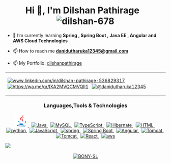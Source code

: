<h1 align="center">Hi 👋, I'm Dilshan Pathirage &nbsp&nbsp<img src="https://komarev.com/ghpvc/?username=dilshan-678&label=Profile%20views&color=0e75b6&style=flat" alt="dilshan-678" /> </h1>

- 🌱 I’m currently learning **Spring , Spring Boot , Java EE , Angular and AWS Cloud Technologies**

- 📫 How to reach me **danidutharuka12345@gmail.com**

- 📫 My Portfolio: <a href="https://dilshanpathirage.passivesoft.com/" target="_blank">dilshanpathirage</a>

<table>
  <tr>
    <td>
      <p align="left">
<a href="https://www.linkedin.com/in/dilshan-pathirage-536829317/" target="blank"><img align="center" src="https://raw.githubusercontent.com/rahuldkjain/github-profile-readme-generator/master/src/images/icons/Social/linked-in-alt.svg" alt="www.linkedin.com/in/dilshan-pathirage-536829317" height="40" width="40" /></a>&nbsp&nbsp
<!--         <a href="https://stackoverflow.com/users/28848358/dilshan-pathirage" target="blank"><img align="center" src="https://encrypted-tbn0.gstatic.com/images?q=tbn:ANd9GcS4FvXOcOrO6q5J89110ZuMaBjpKgt37hx81g&s" alt="https://stackoverflow.com/users/28848358/dilshan-pathirage" height="40" width="40" /></a>&nbsp&nbsp -->
<a href="https://wa.me/qr/IXA2MVQCMVQII1" target="blank"><img align="center" src="https://e7.pngegg.com/pngimages/583/962/png-clipart-whatsapp-computer-icons-icon-design-internet-whatsapp-trademark-logo-thumbnail.png" alt="https://wa.me/qr/IXA2MVQCMVQII1" height="40" width="40" /></a>&nbsp&nbsp
<a href="https://medium.com/@danidutharuka12345" target="blank"><img align="center" src="https://raw.githubusercontent.com/rahuldkjain/github-profile-readme-generator/master/src/images/icons/Social/medium.svg" alt="@danidutharuka12345" height="40" width="40" /></a>
</p>
    </td>
  </tr>
</table>
<h3 align="center">Languages,Tools & Technologies </h3> 
      <p align="center">
        <a href="https://www.java.com" target="_blank" rel="noreferrer"> 
    <img src="https://raw.githubusercontent.com/devicons/devicon/master/icons/java/java-original.svg" alt="Java" width="40" height="40"/> 
  </a>&nbsp
                <a href="https://www.oracle.com/fr/java/technologies/java-ee-glance.html" target="_blank" rel="noreferrer"> 
    <img src="https://miro.medium.com/v2/resize:fit:441/1*N5Ta2UFc34fwcPnikjIJ5A.png" alt="Java" width="40" height="40"/> 
  </a>&nbsp
  <a href="https://www.mysql.com/" target="_blank" rel="noreferrer"> 
    <img src="https://w7.pngwing.com/pngs/747/798/png-transparent-mysql-logo-mysql-database-web-development-computer-software-dolphin-marine-mammal-animals-text-thumbnail.png" alt="MySQL" width="40" height="40"/> 
  </a>&nbsp
    <a href="https://www.typescriptlang.org/" target="_blank" rel="noreferrer"> 
    <img src="https://upload.wikimedia.org/wikipedia/commons/thumb/4/4c/Typescript_logo_2020.svg/2048px-Typescript_logo_2020.svg.png" alt="TypeScript" width="40" height="40"/> 
  </a>&nbsp
    <a href="https://hibernate.org/" target="_blank" rel="noreferrer"> 
    <img src="https://hibernate.org/images/hibernate_icon_whitebkg.svg" alt="Hibernate" width="40" height="40"/> 
  </a>&nbsp
            <a href="https://www.w3schools.com/Html//" target="_blank" rel="noreferrer"> 
    <img src="https://static.vecteezy.com/system/resources/previews/013/313/458/non_2x/html-icon-3d-rendering-illustration-vector.jpg" alt="HTML" width="40" height="40"/> 
  </a>&nbsp
    <a href="https://www.python.org/" target="_blank" rel="noreferrer"> 
    <img src="https://i0.wp.com/junilearning.com/wp-content/uploads/2020/06/python-programming-language.webp?fit=800%2C800&ssl=1" alt="python" width="40" height="40"/> 
  </a>&nbsp
  <a href="https://www.w3schools.com/js/" target="_blank" rel="noreferrer"> 
    <img src="https://upload.wikimedia.org/wikipedia/commons/thumb/9/99/Unofficial_JavaScript_logo_2.svg/1200px-Unofficial_JavaScript_logo_2.svg.png" alt="JavaScript" width="40" height="40"/> 
  </a>&nbsp
  <a href="https://spring.io/" target="_blank" rel="noreferrer"> 
    <img src="https://www.vectorlogo.zone/logos/springio/springio-icon.svg" alt="spring" width="40" height="40"/> 
  </a>&nbsp
  <a href="https://spring.io/projects/spring-boot" target="_blank" rel="noreferrer"> 
    <img src="https://dz2cdn1.dzone.com/storage/temp/12434118-spring-boot-logo.png" alt="Spring Boot" width="45" height="40"/> 
  </a>&nbsp
  <a href="https://angular.io/guide/styleguide" target="_blank" rel="noreferrer"> 
    <img src="https://upload.wikimedia.org/wikipedia/commons/thumb/c/cf/Angular_full_color_logo.svg/2048px-Angular_full_color_logo.svg.png" alt="Angular" width="45" height="45"/> 
  </a>&nbsp
                  <a href="https://openjfx.io/" target="_blank" rel="noreferrer"> 
    <img src="https://w7.pngwing.com/pngs/333/488/png-transparent-javafx-dependency-injection-fxml-ignite-orange-logo-computer-wallpaper.png" alt="Tomcat" width="40" height="40"/> 
  </a>&nbsp
          <a href="https://tomcat.apache.org/" target="_blank" rel="noreferrer"> 
    <img src="https://www.myqnap.org/wp-content/uploads/tomcat-logo.png" alt="Tomcat" width="40" height="40"/> 
  </a>&nbsp
          <a href="https://react.dev/" target="_blank" rel="noreferrer"> 
    <img src="https://camo.githubusercontent.com/cb2c74064ceb23cbcc8926d700351df1cedffe635b80a58362ddb201237a9ba2/68747470733a2f2f63646e2e61757468302e636f6d2f626c6f672f72656163742d6a732f72656163742e706e67" alt="React" width="45" height="45"/> 
  </a>&nbsp
  <a href="https://aws.amazon.com/" target="_blank" rel="noreferrer"> 
    <img src="https://figmaresource.com/wp-content/uploads/2024/05/AWS-Marketplace-Logo-PNG-to-svg-1.svg" alt="aws" width="40" height="40"/> 
  </a>
</p>
<img src="https://user-images.githubusercontent.com/73097560/115834477-dbab4500-a447-11eb-908a-139a6edaec5c.gif">
<!-- <p><img align="left" src="https://github-readme-stats.vercel.app/api/top-langs?username=BONY-SL&show_icons=true&locale=en&layout=compact" alt="BONY-SL"/></p> -->
<!-- <p align="center">
  <img src="https://github-readme-stats.vercel.app/api?username=BONY-SL&show_icons=true&locale=en" alt="BONY-SL"/>
</p> -->
<!-- <p>
  <img align="right" src="https://github-readme-stats.vercel.app/api/top-langs?username=BONY-SL&show_icons=true&locale=en&layout=compact" alt="BONY-SL"/>
 <img align="center" src="https://github-readme-streak-stats.herokuapp.com/?user=BONY-SL&show_icons=true&locale=en" alt="BONY-SL"/>
</p> -->
<p align="center">
<a href="#BONY-SL-title">
  <img width="55%" src="https://github-readme-stats.vercel.app/api?username=BONY-SL&show_icons=true&title_color=18d26e&icon_color=18d26e&text_color=ffffff&bg_color=040404&border_color=18d26e" alt="BONY-SL"/>
</a>
</p>
<!--<a href="#BONY-SL-title">
  <img src="https://github-readme-stats.vercel.app/api/top-langs/?username=BONY-SL&title_color=18d26e&text_color=ffffff&bg_color=040404&langs_count=50&layout=compact&border_color=18d26e" alt="BONY-SL" align="right" style="width:40%; height:50%;" />
</a>
<a href="#BONY-SL-title">
  <img width="55%" src="https://github-readme-streak-stats-salesp07.vercel.app/?user=BONY-SL&count_private=true&theme=react&border_radius=10&background=040404&title_color=18d26e&text_color=ffffff&border=18d26e&ring=18d26e&fire=18d26e&currStreakLabel=18d26e&dates=18d26e&stroke=18d26e&sideLabels=18d26e&currStreakNum=ffffff&sideNums=ffffff" alt="streak stats"/>
</a>-->
